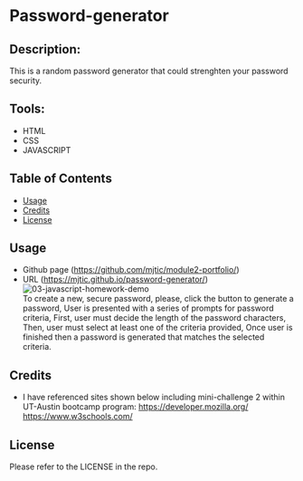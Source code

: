 # Password-generator

## Description:
This is a random password generator that could strenghten your password security.

## Tools:
- HTML
- CSS
- JAVASCRIPT

## Table of Contents

- [Usage](#usage)
- [Credits](#credits)
- [License](#license)

## Usage
- Github page (https://github.com/mjtic/module2-portfolio/)
- URL (https://mjtic.github.io/password-generator/)
![03-javascript-homework-demo](https://user-images.githubusercontent.com/114535797/226936746-48b9001a-dc12-4779-9637-a90d0cad8a6b.png)<br>
To create a new, secure password,
please, click the button to generate a password,
User is presented with a series of prompts for password criteria,
First, user must decide the length of the password characters,
Then, user must select at least one of the criteria provided,
Once user is finished then a password is generated that matches the selected criteria.

## Credits
- I have referenced sites shown below including mini-challenge 2 within UT-Austin bootcamp program:
https://developer.mozilla.org/
https://www.w3schools.com/

## License
Please refer to the LICENSE in the repo.
